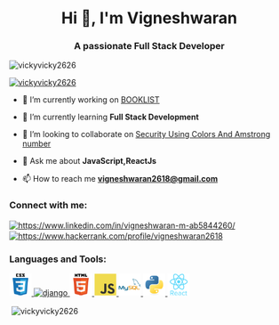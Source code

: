 <h1 align="center">Hi 👋, I'm Vigneshwaran</h1>
<h3 align="center">A passionate Full Stack Developer</h3>

<p align="left"> <img src="https://komarev.com/ghpvc/?username=vickyvicky2626&label=Profile%20views&color=0e75b6&style=flat" alt="vickyvicky2626" /> </p>

<p align="left"> <a href="https://github.com/ryo-ma/github-profile-trophy"><img src="https://github-profile-trophy.vercel.app/?username=vickyvicky2626" alt="vickyvicky2626" /></a> </p>

- 🔭 I’m currently working on [BOOKLIST](https://github.com/vickyvicky26/BOOKLIST)

- 🌱 I’m currently learning **Full Stack Development**

- 👯 I’m looking to collaborate on [Security Using Colors And Amstrong number](https://github.com/vickyvicky26/Security-Using-Colors-and-Armstrong-Numbers)

- 💬 Ask me about **JavaScript,ReactJs**

- 📫 How to reach me **vigneshwaran2618@gmail.com**

<h3 align="left">Connect with me:</h3>
<p align="left">
<a href="https://linkedin.com/in/https://www.linkedin.com/in/vigneshwaran-m-ab5844260/" target="blank"><img align="center" src="https://raw.githubusercontent.com/rahuldkjain/github-profile-readme-generator/master/src/images/icons/Social/linked-in-alt.svg" alt="https://www.linkedin.com/in/vigneshwaran-m-ab5844260/" height="30" width="40" /></a>
<a href="https://www.hackerrank.com/https://www.hackerrank.com/profile/vigneshwaran2618" target="blank"><img align="center" src="https://raw.githubusercontent.com/rahuldkjain/github-profile-readme-generator/master/src/images/icons/Social/hackerrank.svg" alt="https://www.hackerrank.com/profile/vigneshwaran2618" height="30" width="40" /></a>
</p>

<h3 align="left">Languages and Tools:</h3>
<p align="left"> <a href="https://www.w3schools.com/css/" target="_blank" rel="noreferrer"> <img src="https://raw.githubusercontent.com/devicons/devicon/master/icons/css3/css3-original-wordmark.svg" alt="css3" width="40" height="40"/> </a> <a href="https://www.djangoproject.com/" target="_blank" rel="noreferrer"> <img src="https://cdn.worldvectorlogo.com/logos/django.svg" alt="django" width="40" height="40"/> </a> <a href="https://www.w3.org/html/" target="_blank" rel="noreferrer"> <img src="https://raw.githubusercontent.com/devicons/devicon/master/icons/html5/html5-original-wordmark.svg" alt="html5" width="40" height="40"/> </a> <a href="https://developer.mozilla.org/en-US/docs/Web/JavaScript" target="_blank" rel="noreferrer"> <img src="https://raw.githubusercontent.com/devicons/devicon/master/icons/javascript/javascript-original.svg" alt="javascript" width="40" height="40"/> </a> <a href="https://www.mysql.com/" target="_blank" rel="noreferrer"> <img src="https://raw.githubusercontent.com/devicons/devicon/master/icons/mysql/mysql-original-wordmark.svg" alt="mysql" width="40" height="40"/> </a> <a href="https://www.python.org" target="_blank" rel="noreferrer"> <img src="https://raw.githubusercontent.com/devicons/devicon/master/icons/python/python-original.svg" alt="python" width="40" height="40"/> </a> <a href="https://reactjs.org/" target="_blank" rel="noreferrer"> <img src="https://raw.githubusercontent.com/devicons/devicon/master/icons/react/react-original-wordmark.svg" alt="react" width="40" height="40"/> </a> </p>

<p>&nbsp;<img align="center" src="https://github-readme-stats.vercel.app/api?username=vickyvicky2626&show_icons=true&locale=en" alt="vickyvicky2626" /></p>
